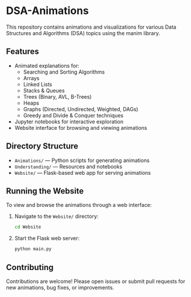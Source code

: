 # DSA-Animations

This repository contains animations and visualizations for various Data Structures and Algorithms (DSA) topics using the manim library.

## Features

- Animated explanations for:
  - Searching and Sorting Algorithms
  - Arrays
  - Linked Lists
  - Stacks & Queues
  - Trees (Binary, AVL, B-Trees)
  - Heaps
  - Graphs (Directed, Undirected, Weighted, DAGs)
  - Greedy and Divide & Conquer techniques
- Jupyter notebooks for interactive exploration
- Website interface for browsing and viewing animations

## Directory Structure

- `Animations/` — Python scripts for generating animations
- `Understanding/` — Resources and notebooks
- `Website/` — Flask-based web app for serving animations

## Running the Website

To view and browse the animations through a web interface:

1. Navigate to the `Website/` directory:
   ```sh
   cd Website
   ```
2. Start the Flask web server:
   ```sh
   python main.py
   ```

## Contributing

Contributions are welcome! Please open issues or submit pull requests for new animations, bug fixes, or improvements.
